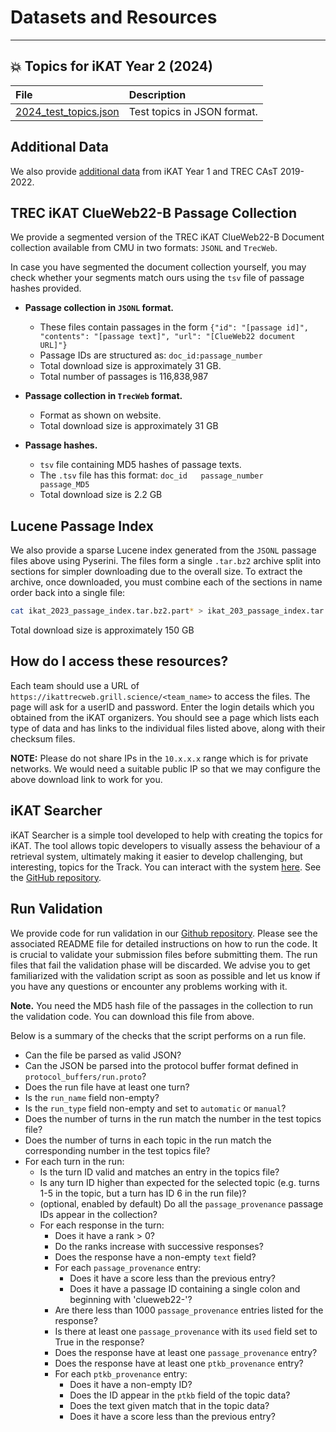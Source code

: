 # **Datasets and Resources**
---

## :boom: **Topics for iKAT Year 2 (2024)**

|    File      |      Description      |
|:------------|:---------------------|
| 	[2024_test_topics.json](https://drive.google.com/file/d/1pIu_kSn6YHQRX74DFknmjUJA34-JY67M/view?usp=sharing)       |       Test topics in JSON format.             |

## **Additional Data**

We also provide [additional data](additional_data.md) from iKAT Year 1 and TREC CAsT 2019-2022. 


## **TREC iKAT ClueWeb22-B Passage Collection**

We provide a segmented version of the TREC iKAT ClueWeb22-B Document collection available from CMU in two formats: `JSONL` and `TrecWeb`. 

In case you have segmented the document collection yourself, you may check whether your segments match ours using the `tsv` file of passage hashes provided. 

- **Passage collection in `JSONL` format.**
	- These files contain passages in the form `{"id": "[passage id]", "contents": "[passage text]", "url": "[ClueWeb22 document URL]"}`
	- Passage IDs are structured as: `doc_id:passage_number`
	- Total download size is approximately 31 GB.
	- Total number of passages is 116,838,987
- **Passage collection in `TrecWeb` format.**
	- Format as shown on website.
	- Total download size is approximately 31 GB
	
- **Passage hashes.**
	- `tsv` file containing MD5 hashes of passage texts.
	- The `.tsv` file has this format: `doc_id   passage_number    passage_MD5`
	- Total download size is 2.2 GB
	
	
## **Lucene Passage Index**

We also provide a sparse Lucene index generated from the `JSONL` passage files above using Pyserini. The files form a single `.tar.bz2` archive split into sections for simpler downloading due to the overall size. To extract the archive, once downloaded, you must combine each of the sections in name order back into a single file: 

```bash
cat ikat_2023_passage_index.tar.bz2.part* > ikat_203_passage_index.tar.bz2
```

Total download size is approximately 150 GB
	
## **How do I access these resources?** 

Each team should use a URL of `https://ikattrecweb.grill.science/<team_name>` to access the files. The page will ask for a userID and password. Enter the login details which you obtained from the iKAT organizers. You should see a page which lists each type of data and has links to the individual files listed above, along with their checksum files.

**NOTE:** Please do not share IPs in the `10.x.x.x` range which is for private networks. We would need a suitable public IP so that we may configure the above download link to work for you.

## **iKAT Searcher**

iKAT Searcher is a simple tool developed to help with creating the topics for iKAT. The tool allows topic developers to visually assess the behaviour of a retrieval system, ultimately making it easier to develop challenging, but interesting, topics for the Track. You can interact with the system [here](https://ikat-searcher.grill.science/). See the [GitHub repository](https://github.com/andrewramsay/Interactive-CAsT/tree/deployment_testing).

## **Run Validation**

We provide code for run validation in our [Github repository](https://github.com/irlabamsterdam/iKAT/tree/main/2023/scripts/run_validation). Please see the associated README file for detailed instructions on how to run the code. It is crucial to validate your submission files before submitting them. The run files that fail the validation phase will be discarded. We advise you to get familiarized with the validation script as soon as possible and let us know if you have any questions or encounter any problems working with it. 

**Note.** You need the MD5 hash file of the passages in the collection to run the validation code. You can download this file from above. 

Below is a summary of the checks that the script performs on a run file.

 * Can the file be parsed as valid JSON?
 * Can the JSON be parsed into the protocol buffer format defined in `protocol_buffers/run.proto`?
 * Does the run file have at least one turn? 
 * Is the `run_name` field non-empty?
 * Is the `run_type` field non-empty and set to `automatic` or `manual`?
 * Does the number of turns in the run match the number in the test topics file?
 * Does the number of turns in each topic in the run match the corresponding number in the test topics file?
 * For each turn in the run:
   * Is the turn ID valid and matches an entry in the topics file?
   * Is any turn ID higher than expected for the selected topic (e.g. turns 1-5 in the topic, but a turn has ID 6 in the run file)?
   * (optional, enabled by default) Do all the `passage_provenance` passage IDs appear in the collection?
   * For each response in the turn:
     * Does it have a rank > 0?
     * Do the ranks increase with successive responses?
     * Does the response have a non-empty `text` field?
     * For each `passage_provenance` entry:
       * Does it have a score less than the previous entry?
       * Does it have a passage ID containing a single colon and beginning with 'clueweb22-'?
     * Are there less than 1000 `passage_provenance` entries listed for the response?
     * Is there at least one `passage_provenance` with its `used` field set to True in the response?
     * Does the response have at least one `passage_provenance` entry?
     * Does the response have at least one `ptkb_provenance` entry?
     * For each `ptkb_provenance` entry:
       * Does it have a non-empty ID?
       * Does the ID appear in the `ptkb` field of the topic data?
       * Does the text given match that in the topic data?
       * Does it have a score less than the previous entry?
